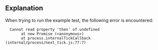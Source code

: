 ## Explanation

When trying to run the example test, the following error is encountered:

```
  Cannot read property 'then' of undefined
       at new Promise (<anonymous>)
       at process.internalTickCallback (internal/process/next_tick.js:77:7)
```
